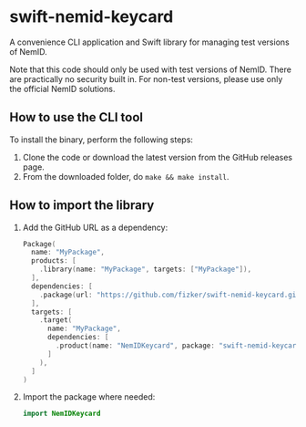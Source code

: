 # swift-nemid-keycard

A convenience CLI application and Swift library for managing test versions of NemID.

Note that this code should only be used with test versions of NemID. There are practically no security built in. For non-test versions, please use only the official NemID solutions.

## How to use the CLI tool

To install the binary, perform the following steps:

1. Clone the code or download the latest version from the GitHub releases page.
2. From the downloaded folder, do `make && make install`.

## How to import the library

1. Add the GitHub URL as a dependency:
	```swift
	Package(
	  name: "MyPackage",
	  products: [
	    .library(name: "MyPackage", targets: ["MyPackage"]),
	  ],
	  dependencies: [
	    .package(url: "https://github.com/fizker/swift-nemid-keycard.git", .upToNextMinor("0.1.0")),
	  ],
	  targets: [
	    .target(
	      name: "MyPackage",
	      dependencies: [
	        .product(name: "NemIDKeycard", package: "swift-nemid-keycard"),
	      ]
	    ),
	  ]
	)
	```
2. Import the package where needed:
	```swift
	import NemIDKeycard
	````
